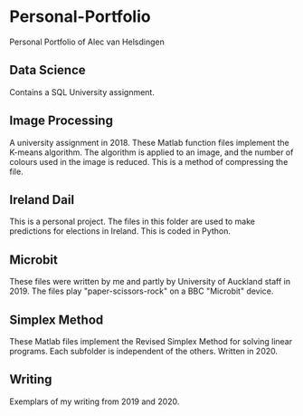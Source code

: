# Personal-Portfolio
Personal Portfolio of Alec van Helsdingen

## Data Science
Contains a SQL University assignment. 

## Image Processing
A university assignment in 2018. These Matlab function files implement the K-means algorithm.
The algorithm is applied to an image, and the number of colours used in the image is reduced.
This is a method of compressing the file.

## Ireland Dail
This is a personal project. The files in this folder are used to make predictions for elections in Ireland.
This is coded in Python. 

## Microbit
These files were written by me and partly by University of Auckland staff in 2019. The files play "paper-scissors-rock"
on a BBC "Microbit" device.

## Simplex Method
These Matlab files implement the Revised Simplex Method for solving linear programs. Each subfolder is independent of the others.
Written in 2020.

## Writing
Exemplars of my writing from 2019 and 2020. 
